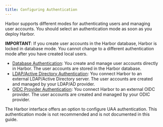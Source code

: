 ```yaml
---
title: Configuring Authentication
---
```


Harbor supports different modes for authenticating users and managing user accounts. You should select an authentication mode as soon as you deploy Harbor. 

**IMPORTANT**: If you create user accounts in the Harbor database, Harbor is locked in database mode. You cannot change to a different authentication mode after you have created local users.

- [Database Authentication](../db-auth.md): You create and manage user accounts directly in Harbor. The user accounts are stored in the Harbor database.
- [LDAP/Active Directory Authentication](../ldap-auth.md): You connect Harbor to an external LDAP/Active Directory server. The user accounts are created and managed by your LDAP/AD provider.
- [OIDC Provider Authentication](../oidc-auth.md): You connect Harbor to an external OIDC provider. The user accounts are created and managed by your ODIC provider.

The Harbor interface offers an option to configure UAA authentication. This authentication mode is not recommended and is not documented in this guide.
